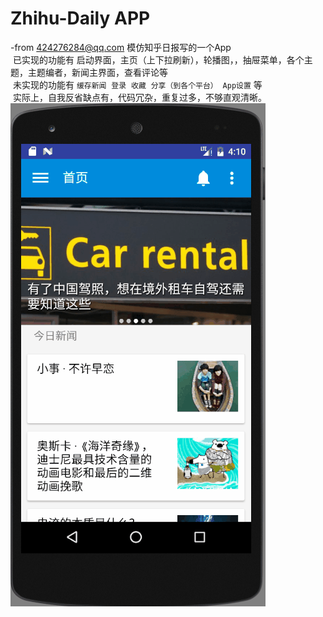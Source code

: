 ﻿Zhihu-Daily APP
===========================
-from 424276284@qq.com   模仿知乎日报写的一个App <br>
  已实现的功能有 启动界面，主页（上下拉刷新），轮播图，，抽屉菜单，各个主题，主题编者，新闻主界面，查看评论等<br>
  未实现的功能有 `缓存新闻`  `登录`  `收藏`  `分享（到各个平台）`  `App设置` 等<br>
  实际上，自我反省缺点有，代码冗杂，重复过多，不够直观清晰。<br>
![](https://github.com/KIRAyeetar/Zhihu-Daily/raw/master/Gif/homepage.gif)
